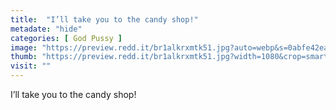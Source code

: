 ```yaml
---
title:  "I’ll take you to the candy shop!"
metadate: "hide"
categories: [ God Pussy ]
image: "https://preview.redd.it/br1alkrxmtk51.jpg?auto=webp&s=0abfe42eaa8a6e95e22db61e8dd151afd90fdd09"
thumb: "https://preview.redd.it/br1alkrxmtk51.jpg?width=1080&crop=smart&auto=webp&s=0337e03e668333e72d2212a1cf2f54dfc5d4f5eb"
visit: ""
---
```

I’ll take you to the candy shop!
